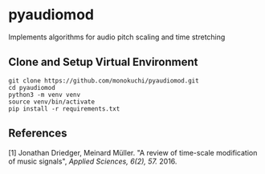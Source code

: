 # pyaudiomod
Implements algorithms for audio pitch scaling and time stretching



## Clone and Setup Virtual Environment
```
git clone https://github.com/monokuchi/pyaudiomod.git
cd pyaudiomod
python3 -m venv venv
source venv/bin/activate
pip install -r requirements.txt
```


## References
<a id="1">[1]</a> Jonathan Driedger, Meinard Müller. "A review of time-scale modification of music signals", *Applied Sciences, 6(2), 57.* 2016.
